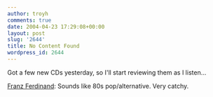 ```yaml
---
author: troyh
comments: true
date: 2004-04-23 17:29:08+00:00
layout: post
slug: '2644'
title: No Content Found
wordpress_id: 2644
---
```


Got a few new CDs yesterday, so I'll start reviewing them as I listen...

[Franz Ferdinand](http://phobos.apple.com/WebObjects/MZStore.woa/wa/viewAlbum?playlistId=6596762): Sounds like 80s pop/alternative. Very catchy.
